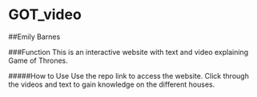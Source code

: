 # GOT_video

##Emily Barnes

###Function
This is an interactive website with text and video explaining Game of Thrones.

#####How to Use
Use the repo link to access the website. Click through the videos and text to gain knowledge on the different houses.
